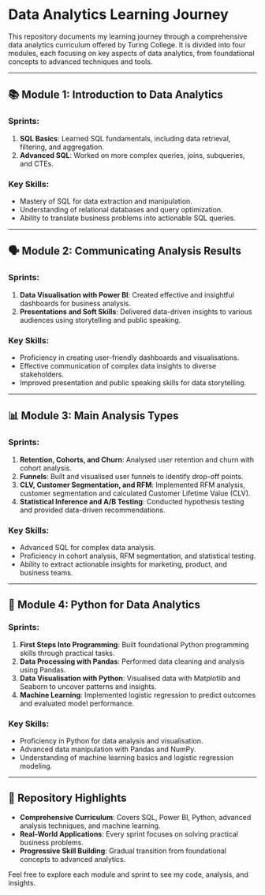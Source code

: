 # Data Analytics Learning Journey

This repository documents my learning journey through a comprehensive data analytics curriculum offered by Turing College. It is divided into four modules, each focusing on key aspects of data analytics, from foundational concepts to advanced techniques and tools.

---

## 📚 Module 1: Introduction to Data Analytics
### Sprints:
1. **SQL Basics**: Learned SQL fundamentals, including data retrieval, filtering, and aggregation.
2. **Advanced SQL**: Worked on more complex queries, joins, subqueries, and CTEs.

### Key Skills:
- Mastery of SQL for data extraction and manipulation.
- Understanding of relational databases and query optimization.
- Ability to translate business problems into actionable SQL queries.

---

## 🗣️ Module 2: Communicating Analysis Results
### Sprints:
1. **Data Visualisation with Power BI**: Created effective and insightful dashboards for business analysis.
2. **Presentations and Soft Skills**: Delivered data-driven insights to various audiences using storytelling and public speaking.

### Key Skills:
- Proficiency in creating user-friendly dashboards and visualisations.
- Effective communication of complex data insights to diverse stakeholders.
- Improved presentation and public speaking skills for data storytelling.

---

## 📊 Module 3: Main Analysis Types
### Sprints:
1. **Retention, Cohorts, and Churn**: Analysed user retention and churn with cohort analysis.
2. **Funnels**: Built and visualised user funnels to identify drop-off points.
3. **CLV, Customer Segmentation, and RFM**: Implemented RFM analysis, customer segmentation and calculated Customer Lifetime Value (CLV).
4. **Statistical Inference and A/B Testing**: Conducted hypothesis testing and provided data-driven recommendations.

### Key Skills:
- Advanced SQL for complex data analysis.
- Proficiency in cohort analysis, RFM segmentation, and statistical testing.
- Ability to extract actionable insights for marketing, product, and business teams.

---

## 🐍 Module 4: Python for Data Analytics
### Sprints:
1. **First Steps Into Programming**: Built foundational Python programming skills through practical tasks.
2. **Data Processing with Pandas**: Performed data cleaning and analysis using Pandas.
3. **Data Visualisation with Python**: Visualised data with Matplotlib and Seaborn to uncover patterns and insights.
4. **Machine Learning**: Implemented logistic regression to predict outcomes and evaluated model performance.

### Key Skills:
- Proficiency in Python for data analysis and visualisation.
- Advanced data manipulation with Pandas and NumPy.
- Understanding of machine learning basics and logistic regression modeling.

---

## 🌟 Repository Highlights
- **Comprehensive Curriculum**: Covers SQL, Power BI, Python, advanced analysis techniques, and machine learning.
- **Real-World Applications**: Every sprint focuses on solving practical business problems.
- **Progressive Skill Building**: Gradual transition from foundational concepts to advanced analytics.

Feel free to explore each module and sprint to see my code, analysis, and insights.
